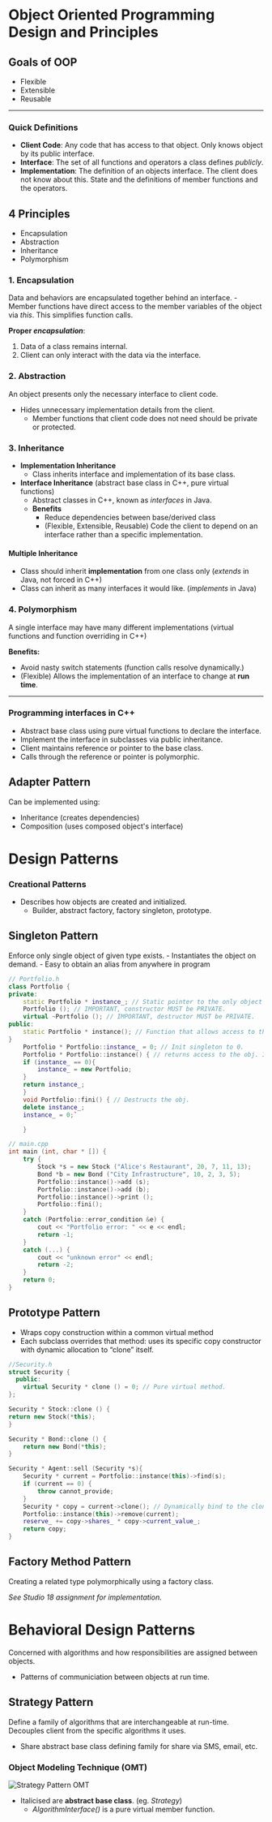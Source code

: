 # Object Oriented Programming Design and Principles

## Goals of OOP

- Flexible
- Extensible
- Reusable

---

### Quick Definitions

- **Client Code**: Any code that has access to that object. Only knows object by its public interface.
- **Interface**: The set of all functions and operators a class defines _publicly_.
- **Implementation**: The definition of an objects interface. The client does not know about this. State and the definitions of member functions and the operators.

## 4 Principles

- Encapsulation
- Abstraction
- Inheritance
- Polymorphism

### 1. Encapsulation

Data and behaviors are encapsulated together behind an interface. - Member functions have direct access to the member variables of the object via _this_. This simplifies function calls.

**Proper _encapsulation_**:

1. Data of a class remains internal.
2. Client can only interact with the data via the interface.

### 2. Abstraction

An object presents only the necessary interface to client code.

- Hides unnecessary implementation details from the client.
  - Member functions that client code does not need should be private or protected.

### 3. Inheritance

- **Implementation Inheritance**
  - Class inherits interface and implementation of its base class.
- **Interface Inheritance** (abstract base class in C++, pure virtual functions)
  - Abstract classes in C++, known as _interfaces_ in Java.
  - **Benefits**
    - Reduce dependencies between base/derived class
    - (Flexible, Extensible, Reusable) Code the client to depend on an interface rather than a specific implementation.

#### **Multiple Inheritance**

- Class should inherit **implementation** from one class only (_extends_ in Java, not forced in C++)
- Class can inherit as many interfaces it would like. (_implements_ in Java)

### 4. Polymorphism

A single interface may have many different implementations (virtual functions and function overriding in C++)

**Benefits:**

- Avoid nasty switch statements (function calls resolve dynamically.)
- (Flexible) Allows the implementation of an interface to change at **run time**.

---

### Programming interfaces in C++

- Abstract base class using pure virtual functions to declare the interface.
- Implement the interface in subclasses via public inheritance.
- Client maintains reference or pointer to the base class.
- Calls through the reference or pointer is polymorphic.

## Adapter Pattern

Can be implemented using:

- Inheritance (creates dependencies)
- Composition (uses composed object's interface)

# Design Patterns

### Creational Patterns

- Describes how objects are created and initialized.
  - Builder, abstract factory, factory singleton, prototype.

## Singleton Pattern

Enforce only single object of given type exists. - Instantiates the object on demand. - Easy to obtain an alias from anywhere in program

```cpp
// Portfolio.h
class Portfolio {
private:
    static Portfolio * instance_; // Static pointer to the only object of this class. Not a member variable.
    Portfolio (); // IMPORTANT, constructor MUST be PRIVATE.
    virtual ~Portfolio (); // IMPORTANT, destructor MUST be PRIVATE.
public:
    static Portfolio * instance(); // Function that allows access to the singleton object.
}
    Portfolio * Portfolio::instance_ = 0; // Init singleton to 0.
    Portfolio * Portfolio::instance() { // returns access to the obj. Inits if == 0.
    if (instance_ == 0){
        instance_ = new Portfolio;
    }
    return instance_;
    }
    void Portfolio::fini() { // Destructs the obj.
    delete instance_;
    instance_ = 0;`

    }
```

```cpp
// main.cpp
int main (int, char * []) {
    try {
        Stock *s = new Stock ("Alice's Restaurant", 20, 7, 11, 13);
        Bond *b = new Bond ("City Infrastructure", 10, 2, 3, 5);
        Portfolio::instance()->add (s);
        Portfolio::instance()->add (b);
        Portfolio::instance()->print ();
        Portfolio::fini();
    }
    catch (Portfolio::error_condition &e) {
        cout << "Portfolio error: " << e << endl;
        return -1;
    }
    catch (...) {
        cout << "unknown error" << endl;
        return -2;
    }
    return 0;
}
```

## Prototype Pattern

- Wraps copy construction within a common virtual method
- Each subclass overrides that method: uses its specific copy constructor with dynamic allocation to “clone” itself.

```cpp
//Security.h
struct Security {
  public:
    virtual Security * clone () = 0; // Pure virtual method.
};

Security * Stock::clone () {
return new Stock(*this);
}

Security * Bond::clone () {
    return new Bond(*this);
}

Security * Agent::sell (Security *s){
    Security * current = Portfolio::instance(this)->find(s);
    if (current == 0) {
        throw cannot_provide;
    }
    Security * copy = current->clone(); // Dynamically bind to the clone function of the class.
    Portfolio::instance(this)->remove(current);
    reserve_ += copy->shares_ * copy->current_value_;
    return copy;
}
```

## Factory Method Pattern

Creating a related type polymorphically using a factory class.

_See Studio 18 assignment for implementation._

# Behavioral Design Patterns

Concerned with algorithms and how responsibilities are assigned between objects.

- Patterns of communiciation between objects at run time.

## Strategy Pattern

Define a family of algorithms that are interchangeable at run-time. Decouples client from the specific algorithms it uses.

- Share abstract base class defining family for share via SMS, email, etc.

### Object Modeling Technique (OMT)

![Strategy Pattern OMT](./assets/strategy-pattern-omt.png)

- Italicised are **abstract base class**. (eg. _Strategy_)
  - _AlgorithmInterface()_ is a pure virtual member function.
